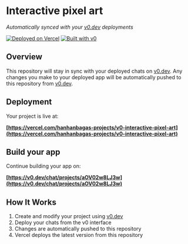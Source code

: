 # Interactive pixel art

*Automatically synced with your [v0.dev](https://v0.dev) deployments*

[![Deployed on Vercel](https://img.shields.io/badge/Deployed%20on-Vercel-black?style=for-the-badge&logo=vercel)](https://vercel.com/hanhanbagas-projects/v0-interactive-pixel-art)
[![Built with v0](https://img.shields.io/badge/Built%20with-v0.dev-black?style=for-the-badge)](https://v0.dev/chat/projects/aOV02w8LJ3w)

## Overview

This repository will stay in sync with your deployed chats on [v0.dev](https://v0.dev).
Any changes you make to your deployed app will be automatically pushed to this repository from [v0.dev](https://v0.dev).

## Deployment

Your project is live at:

**[https://vercel.com/hanhanbagas-projects/v0-interactive-pixel-art](https://vercel.com/hanhanbagas-projects/v0-interactive-pixel-art)**

## Build your app

Continue building your app on:

**[https://v0.dev/chat/projects/aOV02w8LJ3w](https://v0.dev/chat/projects/aOV02w8LJ3w)**

## How It Works

1. Create and modify your project using [v0.dev](https://v0.dev)
2. Deploy your chats from the v0 interface
3. Changes are automatically pushed to this repository
4. Vercel deploys the latest version from this repository